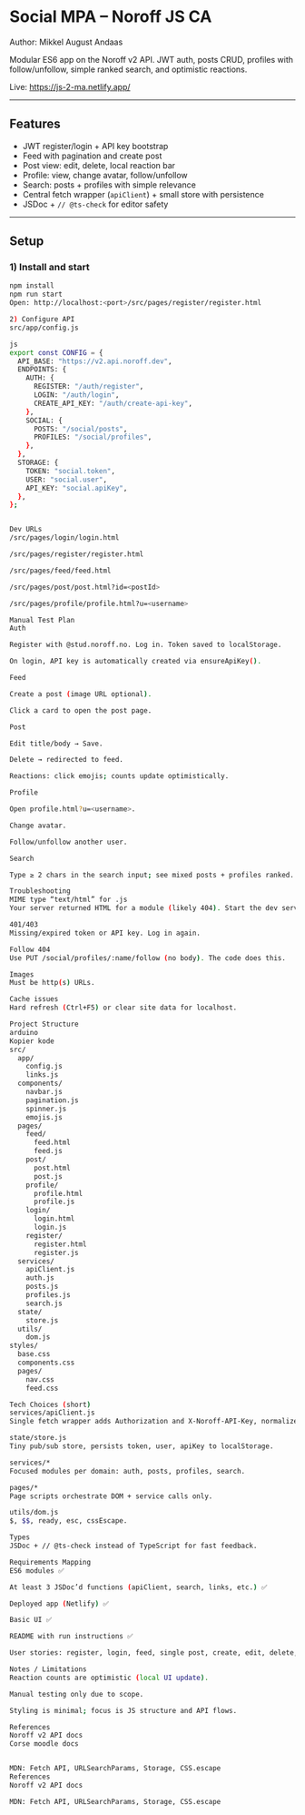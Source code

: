 # Social MPA – Noroff JS CA  
Author: Mikkel August Andaas

Modular ES6 app on the Noroff v2 API. JWT auth, posts CRUD, profiles with follow/unfollow, simple ranked search, and optimistic reactions.

Live: https://js-2-ma.netlify.app/

---

## Features
- JWT register/login + API key bootstrap
- Feed with pagination and create post
- Post view: edit, delete, local reaction bar
- Profile: view, change avatar, follow/unfollow
- Search: posts + profiles with simple relevance
- Central fetch wrapper (`apiClient`) + small store with persistence
- JSDoc + `// @ts-check` for editor safety

---

## Setup

### 1) Install and start
```bash
npm install
npm run start
Open: http://localhost:<port>/src/pages/register/register.html

2) Configure API
src/app/config.js

js
export const CONFIG = {
  API_BASE: "https://v2.api.noroff.dev",
  ENDPOINTS: {
    AUTH: {
      REGISTER: "/auth/register",
      LOGIN: "/auth/login",
      CREATE_API_KEY: "/auth/create-api-key",
    },
    SOCIAL: {
      POSTS: "/social/posts",
      PROFILES: "/social/profiles",
    },
  },
  STORAGE: {
    TOKEN: "social.token",
    USER: "social.user",
    API_KEY: "social.apiKey",
  },
};


Dev URLs
/src/pages/login/login.html

/src/pages/register/register.html

/src/pages/feed/feed.html

/src/pages/post/post.html?id=<postId>

/src/pages/profile/profile.html?u=<username>

Manual Test Plan
Auth

Register with @stud.noroff.no. Log in. Token saved to localStorage.

On login, API key is automatically created via ensureApiKey().

Feed

Create a post (image URL optional).

Click a card to open the post page.

Post

Edit title/body → Save.

Delete → redirected to feed.

Reactions: click emojis; counts update optimistically.

Profile

Open profile.html?u=<username>.

Change avatar.

Follow/unfollow another user.

Search

Type ≥ 2 chars in the search input; see mixed posts + profiles ranked.

Troubleshooting
MIME type “text/html” for .js
Your server returned HTML for a module (likely 404). Start the dev server from the project root and keep relative imports. Open the .js URL directly; it must show JavaScript, not HTML.

401/403
Missing/expired token or API key. Log in again.

Follow 404
Use PUT /social/profiles/:name/follow (no body). The code does this.

Images
Must be http(s) URLs.

Cache issues
Hard refresh (Ctrl+F5) or clear site data for localhost.

Project Structure
arduino
Kopier kode
src/
  app/
    config.js
    links.js
  components/
    navbar.js
    pagination.js
    spinner.js
    emojis.js
  pages/
    feed/
      feed.html
      feed.js
    post/
      post.html
      post.js
    profile/
      profile.html
      profile.js
    login/
      login.html
      login.js
    register/
      register.html
      register.js
  services/
    apiClient.js
    auth.js
    posts.js
    profiles.js
    search.js
  state/
    store.js
  utils/
    dom.js
styles/
  base.css
  components.css
  pages/
    nav.css
    feed.css

Tech Choices (short)
services/apiClient.js
Single fetch wrapper adds Authorization and X-Noroff-API-Key, normalizes errors.

state/store.js
Tiny pub/sub store, persists token, user, apiKey to localStorage.

services/*
Focused modules per domain: auth, posts, profiles, search.

pages/*
Page scripts orchestrate DOM + service calls only.

utils/dom.js
$, $$, ready, esc, cssEscape.

Types
JSDoc + // @ts-check instead of TypeScript for fast feedback.

Requirements Mapping
ES6 modules ✅

At least 3 JSDoc’d functions (apiClient, search, links, etc.) ✅

Deployed app (Netlify) ✅

Basic UI ✅

README with run instructions ✅

User stories: register, login, feed, single post, create, edit, delete, user posts, follow/unfollow, search, own profile ✅

Notes / Limitations
Reaction counts are optimistic (local UI update).

Manual testing only due to scope.

Styling is minimal; focus is JS structure and API flows.

References
Noroff v2 API docs
Corse moodle docs


MDN: Fetch API, URLSearchParams, Storage, CSS.escape
References
Noroff v2 API docs

MDN: Fetch API, URLSearchParams, Storage, CSS.escape
